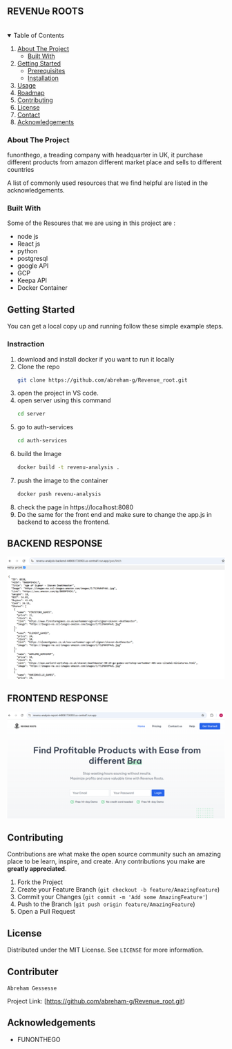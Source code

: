 ## REVENUe ROOTS

<br />




<!-- TABLE OF CONTENTS -->
<details open="open">
  <summary>Table of Contents</summary>
  <ol>
    <li>
      <a href="#about-the-project">About The Project</a>
      <ul>
        <li><a href="#built-with">Built With</a></li>
      </ul>
    </li>
    <li>
      <a href="#getting-started">Getting Started</a>
      <ul>
        <li><a href="#prerequisites">Prerequisites</a></li>
        <li><a href="#installation">Installation</a></li>
      </ul>
    </li>
    <li><a href="#usage">Usage</a></li>
    <li><a href="#roadmap">Roadmap</a></li>
    <li><a href="#contributing">Contributing</a></li>
    <li><a href="#license">License</a></li>
    <li><a href="#contact">Contact</a></li>
    <li><a href="#acknowledgements">Acknowledgements</a></li>
  </ol>
</details>

### About The Project

funonthego, a treading company with headquarter in UK, it purchase different products from amazon different market place and sells to different countries 


A list of commonly used resources that we find helpful are listed in the acknowledgements.

### Built With

Some of the Resoures that we are using in this project are :

- node js
- React js
- python
- postgresql
- google API
- GCP
- Keepa API
- Docker Container


<!-- GETTING STARTED -->
## Getting Started

You can get a local copy up and running follow these simple example steps.

### Instraction

1. download and install docker if you want to run it locally
2. Clone the repo
   ```sh
   git clone https://github.com/abreham-g/Revenue_root.git
   ```
2. open the project in VS code.
3. open server using this command
    ```sh
    cd server
    ```
4. go to auth-services
    ```sh
    cd auth-services
    ```
5. build the Image
    ```sh
    docker build -t revenu-analysis .
    ```
6. push the image to the container
    ```sh
    docker push revenu-analysis
    ```
7. check the page in https://localhost:8080
8. Do the same for the front end and make sure to change the app.js in backend to access the frontend.


<!-- USAGE EXAMPLES -->

## BACKEND RESPONSE

![App Screenshot](./Response/GWS_API.png)

## FRONTEND RESPONSE

![App Screenshot](./Response/UI.png)


<!-- CONTRIBUTING -->
## Contributing

Contributions are what make the open source community such an amazing place to be learn, inspire, and create. Any contributions you make are **greatly appreciated**.

1. Fork the Project
2. Create your Feature Branch (`git checkout -b feature/AmazingFeature`)
3. Commit your Changes (`git commit -m 'Add some AmazingFeature'`)
4. Push to the Branch (`git push origin feature/AmazingFeature`)
5. Open a Pull Request



<!-- LICENSE -->
## License

Distributed under the MIT License. See `LICENSE` for more information.
  
<!-- CONTACT -->
## Contributer
    Abreham Gessesse


Project Link: [https://github.com/abreham-g/Revenue_root.git)

<!-- ACKNOWLEDGEMENTS -->
## Acknowledgements

* FUNONTHEGO
